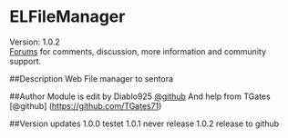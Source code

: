 # ELFileManager

Version: 1.0.2<br />
[Forums](http://forums.sentora.org/showthread.php?tid=2076) 
for comments, discussion, more information and community support.


##Description
Web File manager to sentora 

##Author
Module is edit by Diablo925 [@github](https://github.com/Diablo925)
And help from TGates [@github]
(https://github.com/TGates71) 

##Version updates
1.0.0 testet
1.0.1 never release
1.0.2 release to github
